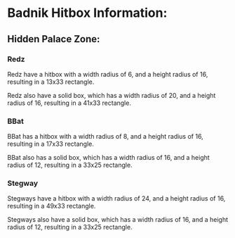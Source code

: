 # **Badnik Hitbox Information:**
## **Hidden Palace Zone:**
### **Redz**
Redz have a hitbox with a width radius of 6, and a height radius of 16, resulting in a 13x33 rectangle.

Redz also have a solid box, which has a width radius of 20, and a height radius of 16, resulting in a 41x33 rectangle.

### **BBat**
BBat has a hitbox with a width radius of 8, and a height radius of 16, resulting in a 17x33 rectangle.

BBat also has a solid box, which has a width radius of 16, and a height radius of 12, resulting in a 33x25 rectangle.

### **Stegway**
Stegways have a hitbox with a width radius of 24, and a height radius of 16, resulting in a 49x33 rectangle.

Stegways also have a solid box, which has a width radius of 16, and a height radius of 12, resulting in a 33x25 rectangle.
